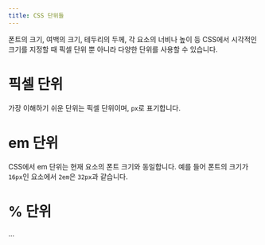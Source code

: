 ```yaml
---
title: CSS 단위들
---
```


폰트의 크기, 여백의 크기, 테두리의 두께, 각 요소의 너비나 높이 등 CSS에서 시각적인 크기를
지정할 때 픽셀 단위 뿐 아니라 다양한 단위를 사용할 수 있습니다.


# 픽셀 단위

가장 이해하기 쉬운 단위는 픽셀 단위이며, ``px``로 표기합니다.


# em 단위

CSS에서 em 단위는 현재 요소의 폰트 크기와 동일합니다. 예를 들어 폰트의 크기가 ``16px``인
요소에서 ``2em``은 ``32px``과 같습니다.


# % 단위

...
